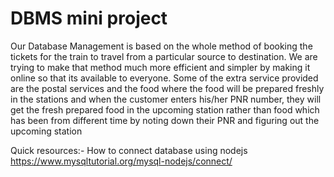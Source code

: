# DBMS mini project </br>
Our Database Management is based on the whole method of booking the tickets for the train to travel from a
particular source to destination. We are trying to make that method much more efficient and simpler by
making it online so that its available to everyone. Some of the extra service provided are the postal services
and the food where the food will be prepared freshly in the stations and when the customer enters his/her
PNR number, they will get the fresh prepared food in the upcoming station rather than food which has been
from different time by noting down their PNR and figuring out the upcoming station

Quick resources:-
How to connect database using nodejs </br>
https://www.mysqltutorial.org/mysql-nodejs/connect/  </br>
